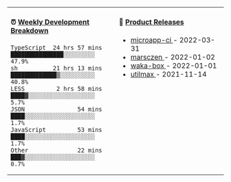 <table width="800px">
<tr>
<td valign="top" width="50%">

####  ⏰  <a href="https://gist.github.com/marsczen/0c39a3e7b4a372c6cff4a8714271308c" target="_blank">Weekly Development Breakdown</a>

<!-- code_time starts -->

```text
TypeScript  24 hrs 57 mins  ███████████████░░░░░░░░░  47.9%
sh          21 hrs 13 mins  █████████████▒░░░░░░░░░░  40.8%
LESS         2 hrs 58 mins  ████▓░░░░░░░░░░░░░░░░░░░   5.7%
JSON               54 mins  ████░░░░░░░░░░░░░░░░░░░░   1.7%
JavaScript         53 mins  ████░░░░░░░░░░░░░░░░░░░░   1.7%
Other              22 mins  ███▓░░░░░░░░░░░░░░░░░░░░   0.7%
```

<!-- code_time ends -->
</td>
<td valign="top" width="50%">

#### 🌾 <a href="https://github.com/marsczen/marsczen/blob/master/releases.md" target="_blank">Product Releases</a>

<!-- recent_releases starts -->
* <a href='https://github.com/marsczen/microapp-ci/releases/tag/v0.0.2' target='_blank'>microapp-ci </a> - 2022-03-31
* <a href='https://github.com/marsczen/marsczen/releases/tag/v0.0.1' target='_blank'>marsczen </a> - 2022-01-02
* <a href='https://github.com/marsczen/waka-box/releases/tag/v3.0.1' target='_blank'>waka-box </a> - 2022-01-01
* <a href='https://github.com/marsczen/utilmax/releases/tag/v1.0.6' target='_blank'>utilmax </a> - 2021-11-14
<!-- recent_releases ends -->

</td>
</tr>
  </table>
